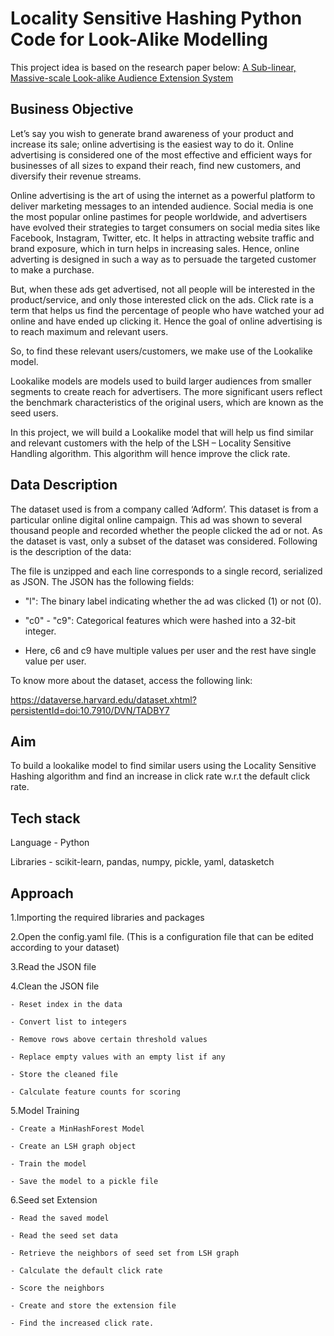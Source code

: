 # Locality Sensitive Hashing Python Code for Look-Alike Modelling

This project idea is based on the research paper below: [A Sub-linear, Massive-scale Look-alike Audience Extension System](http://proceedings.mlr.press/v53/ma16.pdf)
## Business Objective

Let’s say you wish to generate brand awareness of your product and increase its sale; online advertising is the easiest way to do it. Online advertising is considered one of the most effective and efficient ways for businesses of all sizes to expand their reach, find new customers, and diversify their revenue streams.

 

Online advertising is the art of using the internet as a powerful platform to deliver marketing messages to an intended audience. Social media is one the most popular online pastimes for people worldwide, and advertisers have evolved their strategies to target consumers on social media sites like Facebook, Instagram, Twitter, etc. It helps in attracting website traffic and brand exposure, which in turn helps in increasing sales. Hence, online adverting is designed in such a way as to persuade the targeted customer to make a purchase. 

 

But, when these ads get advertised, not all people will be interested in the product/service, and only those interested click on the ads. Click rate is a term that helps us find the percentage of people who have watched your ad online and have ended up clicking it. Hence the goal of online advertising is to reach maximum and relevant users. 

 

So, to find these relevant users/customers, we make use of the Lookalike model. 

Lookalike models are models used to build larger audiences from smaller segments to create reach for advertisers. The more significant users reflect the benchmark characteristics of the original users, which are known as the seed users. 

 

In this project, we will build a Lookalike model that will help us find similar and relevant customers with the help of the LSH – Locality Sensitive Handling algorithm. This algorithm will hence improve the click rate.

 

 

## Data Description 


The dataset used is from a company called ‘Adform’. This dataset is from a particular online digital online campaign. This ad was shown to several thousand people and recorded whether the people clicked the ad or not. As the dataset is vast, only a subset of the dataset was considered. Following is the description of the data:

 

The file is unzipped and each line corresponds to a single record, serialized as JSON. The JSON has the following fields:

- "l": The binary label indicating whether the ad was clicked (1) or not (0).

- "c0" - "c9": Categorical features which were hashed into a 32-bit integer.

- Here, c6 and c9 have multiple values per user and the rest have single value per user.

To know more about the dataset, access the following link:

https://dataverse.harvard.edu/dataset.xhtml?persistentId=doi:10.7910/DVN/TADBY7

 

## Aim


To build a lookalike model to find similar users using the Locality Sensitive Hashing algorithm and find an increase in click rate w.r.t the default click rate.


## Tech stack 

Language - Python

Libraries - scikit-learn, pandas, numpy, pickle, yaml, datasketch 

 

## Approach 

1.Importing the required libraries and packages

2.Open the config.yaml file. (This is a configuration file that can be edited according to your dataset)

3.Read the JSON file

4.Clean the JSON file

    - Reset index in the data
    
    - Convert list to integers
    
    - Remove rows above certain threshold values
    
    - Replace empty values with an empty list if any
    
    - Store the cleaned file
    
    - Calculate feature counts for scoring
    
5.Model Training

    - Create a MinHashForest Model
    
    - Create an LSH graph object
    
    - Train the model
    
    - Save the model to a pickle file
    
6.Seed set Extension

    - Read the saved model
    
    - Read the seed set data
    
    - Retrieve the neighbors of seed set from LSH graph
    
    - Calculate the default click rate
    
    - Score the neighbors
    
    - Create and store the extension file
    
    - Find the increased click rate.
